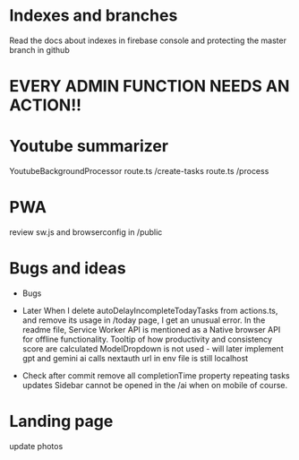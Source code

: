 # Indexes and branches

Read the docs about indexes in firebase console and protecting the master branch in github

# EVERY ADMIN FUNCTION NEEDS AN ACTION!!

# Youtube summarizer

YoutubeBackgroundProcessor
route.ts /create-tasks
route.ts /process

# PWA

review sw.js and browserconfig in /public

# Bugs and ideas

- Bugs

- Later
  When I delete autoDelayIncompleteTodayTasks from actions.ts, and remove its usage in /today page, I get an unusual error.
  In the readme file, Service Worker API is mentioned as a Native browser API for offline functionality.
  Tooltip of how productivity and consistency score are calculated
  ModelDropdown is not used - will later implement gpt and gemini ai calls
  nextauth url in env file is still localhost

- Check
  after commit remove all completionTime property
  repeating tasks updates
  Sidebar cannot be opened in the /ai when on mobile of course.

# Landing page

update photos
